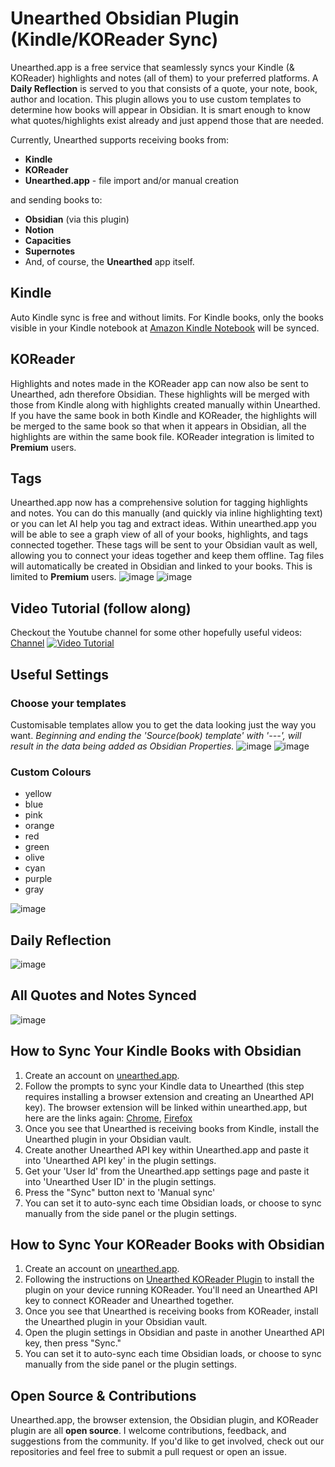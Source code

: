 # Unearthed Obsidian Plugin (Kindle/KOReader Sync)

Unearthed.app is a free service that seamlessly syncs your Kindle (& KOReader) highlights and notes (all of them) to your preferred platforms.
A **Daily Reflection** is served to you that consists of a quote, your note, book, author and location. This plugin allows you to use custom templates to determine how books will appear in Obsidian. It is smart enough to know what quotes/highlights exist already and just append those that are needed.

Currently, Unearthed supports receiving books from:

-   **Kindle**
-   **KOReader**
-   **Unearthed.app** - file import and/or manual creation

and sending books to:

-   **Obsidian** (via this plugin)
-   **Notion**
-   **Capacities**
-   **Supernotes**
-   And, of course, the **Unearthed** app itself.


## Kindle
Auto Kindle sync is free and without limits. For Kindle books, only the books visible in your Kindle notebook at [Amazon Kindle Notebook](https://read.amazon.com/notebook) will be synced.

## KOReader
Highlights and notes made in the KOReader app can now also be sent to Unearthed, adn therefore Obsidian. These highlights will be merged with those from Kindle along with highlights created manually within Unearthed. If you have the same book in both Kindle and KOReader, the highlights will be merged to the same book so that when it appears in Obsidian, all the highlights are within the same book file. KOReader integration is limited to **Premium** users.

## Tags

Unearthed.app now has a comprehensive solution for tagging highlights and notes. You can do this manually (and quickly via inline highlighting text) or you can let AI help you tag and extract ideas. Within unearthed.app you will be able to see a graph view of all of your books, highlights, and tags connected together. These tags will be sent to your Obsidian vault as well, allowing you to connect your ideas together and keep them offline. Tag files will automatically be created in Obsidian and linked to your books. This is limited to **Premium** users.
![image](https://github.com/user-attachments/assets/15ce1a8d-3032-4f32-b4e4-61c9befd1464)
![image](https://github.com/user-attachments/assets/06e1332a-9196-4781-95d7-5b3b1a688efa)

## Video Tutorial (follow along)
Checkout the Youtube channel for some other hopefully useful videos: [Channel](https://www.youtube.com/@CheersCal)
[![Video Tutorial](https://img.youtube.com/vi/uilUlt4wRVs/maxresdefault.jpg)](https://www.youtube.com/watch?v=uilUlt4wRVs)

## Useful Settings

### Choose your templates

Customisable templates allow you to get the data looking just the way you want.
_Beginning and ending the 'Source(book) template' with '---', will result in the data being added as Obsidian Properties._
![image](https://github.com/user-attachments/assets/9b6d1f4c-9a12-410b-ae65-1a3db6a32004)
![image](https://github.com/user-attachments/assets/036e3adf-05cb-4842-b111-3305137cfa68)

### Custom Colours
 - yellow
 - blue
 - pink
 - orange
 - red
 - green
 - olive
 - cyan
 - purple
 - gray

![image](https://github.com/user-attachments/assets/b36b1082-5784-4e75-9c0d-517b83c08816)

## Daily Reflection

![image](https://github.com/user-attachments/assets/e0bb8af3-1d8c-4037-a38a-89a339b371f4)

## All Quotes and Notes Synced

![image](https://github.com/user-attachments/assets/50bd5fc9-c13e-4c8c-86db-ddba0a88a4cd)

## How to Sync Your Kindle Books with Obsidian

1. Create an account on [unearthed.app](https://unearthed.app).
2. Follow the prompts to sync your Kindle data to Unearthed (this step requires installing a browser extension and creating an Unearthed API key). The browser extension will be linked within unearthed.app, but here are the links again: [Chrome](https://chromewebstore.google.com/detail/unearthed-app/aneeklbnnklhdaipicoakebmbedcgmfb), [Firefox](https://addons.mozilla.org/en-US/firefox/addon/unearthed-app/?utm_source=addons.mozilla.org&utm_medium=referral&utm_content=search)
3. Once you see that Unearthed is receiving books from Kindle, install the Unearthed plugin in your Obsidian vault.
4. Create another Unearthed API key within Unearthed.app and paste it into 'Unearthed API key' in the plugin settings.
5. Get your 'User Id' from the Unearthed.app settings page and paste it into 'Unearthed User ID' in the plugin settings.
6. Press the "Sync" button next to 'Manual sync'
7. You can set it to auto-sync each time Obsidian loads, or choose to sync manually from the side panel or the plugin settings.

## How to Sync Your KOReader Books with Obsidian

1. Create an account on [unearthed.app](https://unearthed.app).
2. Following the instructions on [Unearthed KOReader Plugin](https://github.com/Unearthed-App/unearthed-koreader) to install the plugin on your device running KOReader. You'll need an Unearthed API key to connect KOReader and Unearthed together.
3. Once you see that Unearthed is receiving books from KOReader, install the Unearthed plugin in your Obsidian vault.
4. Open the plugin settings in Obsidian and paste in another Unearthed API key, then press "Sync."
5. You can set it to auto-sync each time Obsidian loads, or choose to sync manually from the side panel or the plugin settings.

## Open Source & Contributions

Unearthed.app, the browser extension, the Obsidian plugin, and KOReader plugin are all **open source**. I welcome contributions, feedback, and suggestions from the community. If you'd like to get involved, check out our repositories and feel free to submit a pull request or open an issue.
